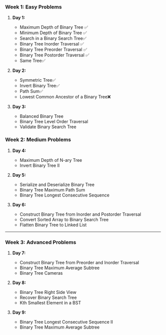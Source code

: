 ### **Week 1: Easy Problems**
1. **Day 1:**
   - Maximum Depth of Binary Tree ✅
   - Minimum Depth of Binary Tree ✅
   - Search in a Binary Search Tree✅ 
   - Binary Tree Inorder Traversal ✅
   - Binary Tree Preorder Traversal ✅
   - Binary Tree Postorder Traversal ✅
   - Same Tree✅

2. **Day 2:**
   - Symmetric Tree✅
   - Invert Binary Tree✅
   - Path Sum✅
   - Lowest Common Ancestor of a Binary Tree❌

3. **Day 3:**
   - Balanced Binary Tree
   - Binary Tree Level Order Traversal
   - Validate Binary Search Tree   

### **Week 2: Medium Problems**

1. **Day 4:**
   - Maximum Depth of N-ary Tree
   - Invert Binary Tree II  

2. **Day 5:**
   - Serialize and Deserialize Binary Tree
   - Binary Tree Maximum Path Sum
   - Binary Tree Longest Consecutive Sequence

3. **Day 6:**
   - Construct Binary Tree from Inorder and Postorder Traversal
   - Convert Sorted Array to Binary Search Tree
   - Flatten Binary Tree to Linked List

---

### **Week 3: Advanced Problems**

1. **Day 7:**
   - Construct Binary Tree from Preorder and Inorder Traversal
   - Binary Tree Maximum Average Subtree
   - Binary Tree Cameras

2. **Day 8:**
   - Binary Tree Right Side View
   - Recover Binary Search Tree
   - Kth Smallest Element in a BST  

3. **Day 9:**
   - Binary Tree Longest Consecutive Sequence II
   - Binary Tree Maximum Average Subtree  
